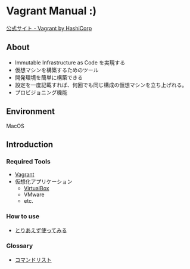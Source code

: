 Vagrant Manual :)
===
[公式サイト - Vagrant by HashiCorp](http://www.vagrantup.com)  

About
---
* Immutable Infrastructure as Code を実現する
* 仮想マシンを構築するためのツール
* 開発環境を簡単に構築できる
* 設定を一度記載すれば、何回でも同じ構成の仮想マシンを立ち上げれる。
* プロビジョニング機能

Environment
---
MacOS

Introduction
---
### Required Tools
* [Vagrant](http://www.vagrantup.com)
* 仮想化アプリケーション
  - [VirtualBox](http://www.virtualbox.org/)
  - VMware
  - etc.

### How to use
* [とりあえず使ってみる](Process.md)

### Glossary
* [コマンドリスト](Commands.md)
